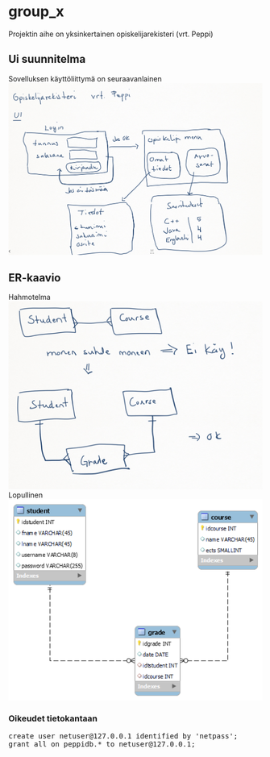 # group_x

Projektin aihe on yksinkertainen opiskelijarekisteri (vrt. Peppi)

## Ui suunnitelma

Sovelluksen käyttöliittymä on seuraavanlainen
<img src="ui_kuva.png">

## ER-kaavio

Hahmotelma <br>
<img src="er_plan.png">
<br>
Lopullinen<br>
<img src="er_diagram.png">

### Oikeudet tietokantaan

<pre>
create user netuser@127.0.0.1 identified by 'netpass';
grant all on peppidb.* to netuser@127.0.0.1;
</pre>